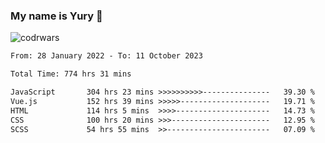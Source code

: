 ### My name is Yury 👋 
![codrwars](https://www.codewars.com/users/litury/badges/micro) 


<!--START_SECTION:waka-->

```txt
From: 28 January 2022 - To: 11 October 2023

Total Time: 774 hrs 31 mins

JavaScript       304 hrs 23 mins >>>>>>>>>>---------------   39.30 %
Vue.js           152 hrs 39 mins >>>>>--------------------   19.71 %
HTML             114 hrs 5 mins  >>>>---------------------   14.73 %
CSS              100 hrs 20 mins >>>----------------------   12.95 %
SCSS             54 hrs 55 mins  >>-----------------------   07.09 %
```

<!--END_SECTION:waka-->

